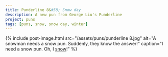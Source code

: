 ```yaml
---
title: Punderline 8&#58; Snow day
description: A new pun from George Liu's Punderline
project: puns
tags: [puns, snow, snow day, winter]
---
```

{% include post-image.html 
    src="/assets/puns/punderline 8.jpg"
    alt="A snowman needs a snow pun. Suddenly, they know the answer!"
    caption="I need a snow pun. Oh, I <u>snow</u>!"
    %}
